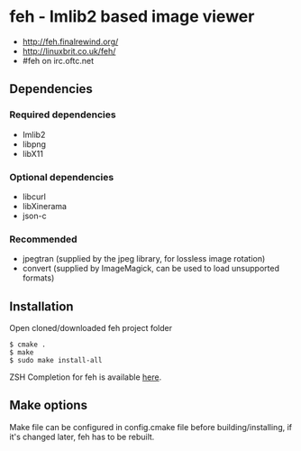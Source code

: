 # feh - Imlib2 based image viewer

 * <http://feh.finalrewind.org/>
 * <http://linuxbrit.co.uk/feh/>
 * \#feh on irc.oftc.net

## Dependencies

### Required dependencies
 * Imlib2
 * libpng
 * libX11

### Optional dependencies
 * libcurl
 * libXinerama
 * json-c

### Recommended
 * jpegtran  (supplied by the jpeg library, for lossless image rotation)
 * convert  (supplied by ImageMagick, can be used to load unsupported formats)

## Installation

Open cloned/downloaded feh project folder

```shell
$ cmake .
$ make
$ sudo make install-all
```

ZSH Completion for feh is available [here](https://raw.githubusercontent.com/Caellian/feh/master/zsh/completions/_feh).

## Make options

Make file can be configured in config.cmake file before building/installing,
if it's changed later, feh has to be rebuilt.
